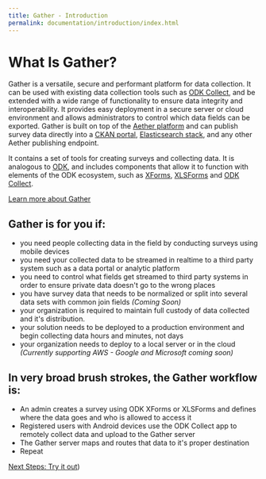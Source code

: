 ```yaml
---
title: Gather - Introduction
permalink: documentation/introduction/index.html
---
```

# What Is Gather?
Gather is a versatile, secure and performant platform for data collection. It can be used with existing data collection tools such as [ODK Collect](https://docs.opendatakit.org/collect-intro/), and be extended with a wide range of functionality to ensure data integrity and interoperability.  It provides easy deployment in a secure server or cloud environment and allows administrators to control which data fields can be exported. Gather is built on top of the [Aether platform](https://aether.ehealthafrica.org) and can publish survey data directly into a [CKAN portal](https://ckan.org/), [Elasticsearch stack](https://www.elastic.co/), and any other Aether publishing endpoint.

It contains a set of tools for creating surveys and collecting data. It is analogous to [ODK](https://opendatakit.org/), and includes components that allow it to function with elements of the ODK ecosystem, such as [XForms](https://docs.opendatakit.org/form-design-intro/), [XLSForms](https://docs.opendatakit.org/xlsform/) and [ODK Collect](https://docs.opendatakit.org/collect-intro/).

[Learn more about Gather](https://docs.google.com/document/d/103qTvtmWkM9wq8AZmYWxZgVCSA8BsYZKQSG83btd7UA/preview)
## Gather is for you if:
- you need people collecting data in the field by conducting surveys using mobile devices
- you need your collected data to be streamed in realtime to a third party system such as a data portal or analytic platform
- you need to control what fields get streamed to third party systems in order to ensure private data doesn't go to the wrong places
- you have survey data that needs to be normalized or split into several data sets with common join fields *(Coming Soon)*
- your organization is required to maintain full custody of data collected and it's distribution.
- your solution needs to be deployed to a production environment and begin collecting data hours and minutes, not days
- your organization needs to deploy to a local server or in the cloud *(Currently supporting AWS - Google and Microsoft coming soon)*

## In very broad brush strokes, the Gather workflow is:
- An admin creates a survey using ODK XForms or XLSForms and defines where the data goes and who is allowed to access it
- Registered users with Android devices use the ODK Collect app to remotely collect data and upload to the Gather server
- The Gather server maps and routes that data to it's proper destination
- Repeat

[Next Steps: Try it out](try/index))
